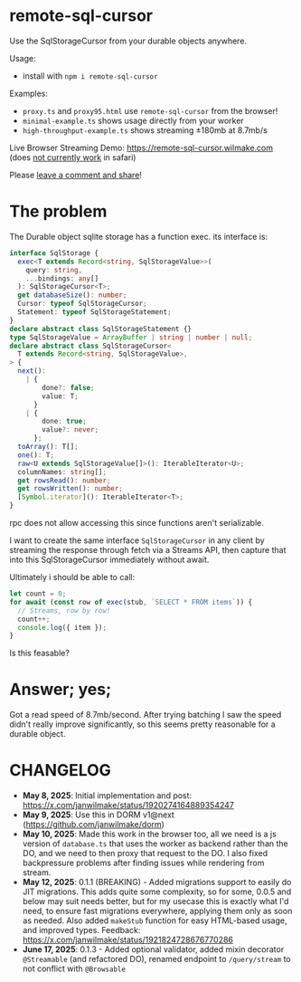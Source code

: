 # remote-sql-cursor

Use the SqlStorageCursor from your durable objects anywhere.

Usage:

- install with `npm i remote-sql-cursor`

Examples:

- `proxy.ts` and `proxy95.html` use `remote-sql-cursor` from the browser!
- `minimal-example.ts` shows usage directly from your worker
- `high-throughput-example.ts` shows streaming ±180mb at 8.7mb/s

Live Browser Streaming Demo: https://remote-sql-cursor.wilmake.com (does [not currently work](https://github.com/GoogleChrome/workbox/issues/1732) in safari)

Please [leave a comment and share](https://x.com/janwilmake/status/1921158321983082787)!

# The problem

The Durable object sqlite storage has a function exec. its interface is:

```ts
interface SqlStorage {
  exec<T extends Record<string, SqlStorageValue>>(
    query: string,
    ...bindings: any[]
  ): SqlStorageCursor<T>;
  get databaseSize(): number;
  Cursor: typeof SqlStorageCursor;
  Statement: typeof SqlStorageStatement;
}
declare abstract class SqlStorageStatement {}
type SqlStorageValue = ArrayBuffer | string | number | null;
declare abstract class SqlStorageCursor<
  T extends Record<string, SqlStorageValue>,
> {
  next():
    | {
        done?: false;
        value: T;
      }
    | {
        done: true;
        value?: never;
      };
  toArray(): T[];
  one(): T;
  raw<U extends SqlStorageValue[]>(): IterableIterator<U>;
  columnNames: string[];
  get rowsRead(): number;
  get rowsWritten(): number;
  [Symbol.iterator](): IterableIterator<T>;
}
```

rpc does not allow accessing this since functions aren't serializable.

I want to create the same interface `SqlStorageCursor` in any client by streaming the response through fetch via a Streams API, then capture that into this SqlStorageCursor immediately without await.

Ultimately i should be able to call:

```ts
let count = 0;
for await (const row of exec(stub, `SELECT * FROM items`)) {
  // Streams, row by row!
  count++;
  console.log({ item });
}
```

Is this feasable?

# Answer; yes;

Got a read speed of 8.7mb/second. After trying batching I saw the speed didn't really improve significantly, so this seems pretty reasonable for a durable object.

# CHANGELOG

- **May 8, 2025**: Initial implementation and post: https://x.com/janwilmake/status/1920274164889354247
- **May 9, 2025**: Use this in DORM v1@next (https://github.com/janwilmake/dorm)
- **May 10, 2025**: Made this work in the browser too, all we need is a js version of `database.ts` that uses the worker as backend rather than the DO, and we need to then proxy that request to the DO. I also fixed backpressure problems after finding issues while rendering from stream.
- **May 12, 2025**: 0.1.1 (BREAKING) - Added migrations support to easily do JIT migrations. This adds quite some complexity, so for some, 0.0.5 and below may suit needs better, but for my usecase this is exactly what I'd need, to ensure fast migrations everywhere, applying them only as soon as needed. Also added `makeStub` function for easy HTML-based usage, and improved types. Feedback: https://x.com/janwilmake/status/1921824728676770286
- **June 17, 2025**: 0.1.3 - Added optional validator, added mixin decorator `@Streamable` (and refactored DO), renamed endpoint to `/query/stream` to not conflict with `@Browsable`
